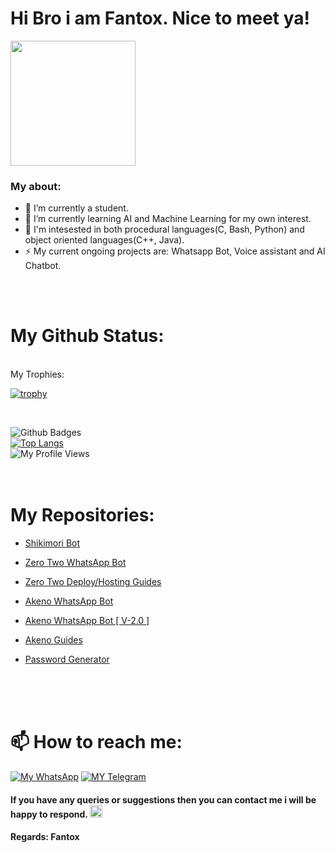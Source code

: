 # Hi Bro i am Fantox. Nice to meet ya!   <img src="https://c.tenor.com/y9nm4uVkjUIAAAAi/cute.gif" width="2px">


<a href="https://t.me/Ftx00"><img align='centre' src='https://tenor.com/470q.gif' width='200"'> </a>

### My about:
- 🔭 I’m currently a student.
- 🌱 I’m currently learning AI and Machine Learning for my own interest. 
- 🤔 I'm intesested in both procedural languages(C, Bash, Python) and object oriented languages(C++, Java).
- ⚡ My current ongoing projects are: Whatsapp Bot, Voice assistant and AI Chatbot.

<br>
<br>

# My Github Status:

<br>
My Trophies:
<br>

[![trophy](https://github-profile-trophy.vercel.app/?username=FantoX001)](https://github.com/ryo-ma/github-profile-trophy)

<br>

![Github Badges](https://github-readme-stats.vercel.app/api?username=FantoX001&show_icons=true&theme=vision-friendly-dark)<br>
[![Top Langs](https://github-readme-stats.vercel.app/api/top-langs/?username=FantoX001&layout=compact)](https://github.com/FantoX001/github-readme-stats)<br>
![My Profile Views](https://gpvc.arturio.dev/FantoX001)
<br>
<br>
<br>


# My Repositories:

-   [Shikimori Bot](https://github.com/FantoX001/Shikimori)

-   [Zero Two WhatsApp Bot](https://github.com/FantoX001/Zero-Two)

-   [Zero Two Deploy/Hosting Guides](https://github.com/FantoX001/Zero-Two-Guides)

-   [Akeno WhatsApp Bot](https://github.com/FantoX001/Akeno-Whatsapp-Bot) 

-   [Akeno WhatsApp Bot [ V-2.0 ]](https://github.com/FantoX001/Akeno)

-   [Akeno Guides](https://github.com/FantoX001/Akeno-Guides)

-   [Password Generator](https://github.com/FantoX001/Password-Generator)
<br>
<br>
<br>


# 📫 How to reach me:
[![My WhatsApp](https://img.shields.io/badge/WhatsApp-25D366?style=for-the-badge&logo=whatsapp&logoColor=white)](https://wa.me/918101187835)
[![MY Telegram](https://img.shields.io/badge/telegram-1b77FF.svg?style=for-the-badge&logo=telegram)](https://t.me/Ftx00) <br>


#### If you have any queries or suggestions then you can contact me i will be happy to respond. <img src="https://c.tenor.com/y9nm4uVkjUIAAAAi/cute.gif" width="20px">
#### Regards: Fantox
<br>
